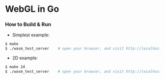 # WebGL in Go

### How to Build & Run

* Simplest example:
```bash
$ make 
$ ./wasm_test_server    # open your browser, and visit http://localhost:8080
```

* 2D example:
```bash
$ make 2d
$ ./wasm_test_server    # open your browser, and visit http://localhost:8080
```


